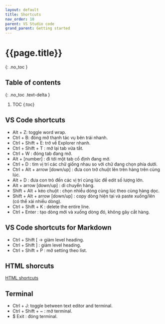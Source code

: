 ```yaml
---
layout: default
title: Shortcuts
nav_order: 10
parent: VS Studio code
grand_parent: Getting started
---
```

<!-- markdownlint-disable MD022 MD025-->
# {{page.title}}
{: .no_toc }

## Table of contents
{: .no_toc .text-delta }

1. TOC
{:toc}
<!-- markdownlint-enable MD022 MD025-->

## VS Code shortcuts

* Alt + Z: toggle word wrap.
* Ctrl + B: đóng mở thanh tác vụ bên trái nhanh.
* Ctrl + Shift + E: trở về Explorer nhanh.
* Ctrl + Shift + T : mở lại tab vừa tắt.
* Ctrl + W : đóng tab đang mở.
* Alt + [number] : đi tới một tab cố định đang mở.
* Ctrl + D : tìm vị trí các chữ giống nhau so với chữ đang chọn phía dưới.
* Ctrl + Alt + arrow [down/up] : đưa con trở chuột lên trên hàng trên cùng lúc.
* Alt + D : đưa con trỏ đến các vị trí cùng lúc để edit số lượng lớn.
* Alt + arrow [down/up] : di chuyển hàng.
* Shift + Alt + kéo chuột : chọn nhiều dòng cùng lúc theo cùng hàng dọc.
* Shift + Alt + arrow [down/up] : copy dòng hiện tại và paste xuống/lên (có thể xài nhiều dòng).
* Ctrl + Shift + K : delete the entire line.
* Ctrl + Enter : tạo dòng mới và xuống dòng đó, không gây cắt hàng.

## VS Code shortcuts for Markdown

* Ctrl + Shift [ -> giảm level heading.
* Ctrl + Shift ] : giảm level heading.
* Ctrl + Shift + P : mở setting theo list.

## HTML shorcuts

[HTML shortcuts](https://www.youtube.com/watch?v=45eWEO0gRHI)

## Terminal

* Ctrl + J: toggle between text editor and terminal.
* Ctrl + Shift + ~ : mở terminal.
* $ Exit : đóng terminal.
